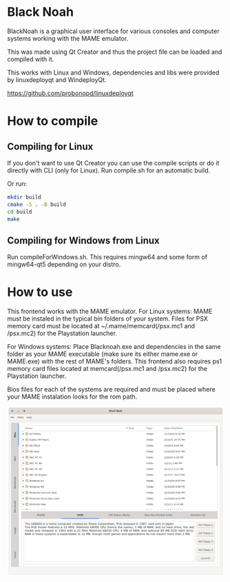 # Black Noah
BlackNoah is a graphical user interface for various consoles and computer systems working with the MAME emulator.

This was made using Qt Creator and thus the project file can be loaded and compiled with it.

This works with Linux and Windows, dependencies and libs were provided by linuxdeployqt and WindeployQt.

https://github.com/probonopd/linuxdeployqt

# How to compile

## Compiling for Linux
If you don't want to use Qt Creator you can use the compile scripts or do it directly with CLI (only for Linux).
Run compile.sh for an automatic build. 

Or run:
```zsh
mkdir build
cmake -S . -B build
cd build
make
```
## Compiling for Windows from Linux

Run compileForWindows.sh. This requires mingw64 and some form of mingw64-qt5 depending on your distro.

# How to use

This frontend works with the MAME emulator.
For Linux systems: 
MAME must be instaled in the typical bin folders of your system. Files for PSX memory card must be located at ~/.mame/memcard(/psx.mc1 and /psx.mc2) for the Playstation launcher.


For Windows systems:
Place Blacknoah.exe and dependencies in the same folder as your MAME executable (make sure its either mame.exe or MAME.exe) with the rest of MAME's folders. This frontend also requires ps1 memory card files located at memcard(/psx.mc1 and /psx.mc2) for the Playstation launcher.

Bios files for each of the systems are required and must be placed where your MAME instalation looks for the rom path.


![](BlackNoah/images/blacknoah.png)
